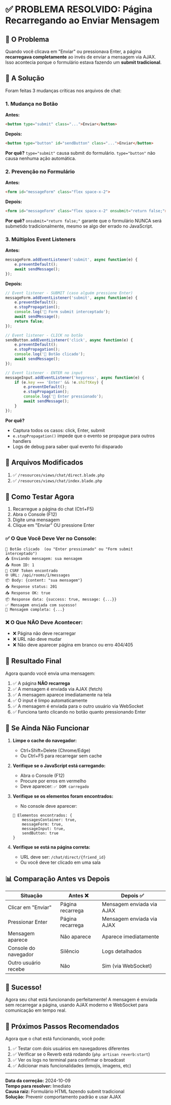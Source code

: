 # ✅ PROBLEMA RESOLVIDO: Página Recarregando ao Enviar Mensagem

## 🔴 O Problema

Quando você clicava em "Enviar" ou pressionava Enter, a página **recarregava completamente** ao invés de enviar a mensagem via AJAX. Isso acontecia porque o formulário estava fazendo um **submit tradicional**.

## 🔧 A Solução

Foram feitas 3 mudanças críticas nos arquivos de chat:

### 1. Mudança no Botão
**Antes:**
```html
<button type="submit" class="...">Enviar</button>
```

**Depois:**
```html
<button type="button" id="sendButton" class="...">Enviar</button>
```

**Por quê?** `type="submit"` causa submit do formulário. `type="button"` não causa nenhuma ação automática.

### 2. Prevenção no Formulário
**Antes:**
```html
<form id="messageForm" class="flex space-x-2">
```

**Depois:**
```html
<form id="messageForm" class="flex space-x-2" onsubmit="return false;">
```

**Por quê?** `onsubmit="return false;"` garante que o formulário NUNCA será submetido tradicionalmente, mesmo se algo der errado no JavaScript.

### 3. Múltiplos Event Listeners
**Antes:**
```javascript
messageForm.addEventListener('submit', async function(e) {
    e.preventDefault();
    await sendMessage();
});
```

**Depois:**
```javascript
// Event listener - SUBMIT (caso alguém pressione Enter)
messageForm.addEventListener('submit', async function(e) {
    e.preventDefault();
    e.stopPropagation();
    console.log('🔵 Form submit interceptado');
    await sendMessage();
    return false;
});

// Event listener - CLICK no botão
sendButton.addEventListener('click', async function(e) {
    e.preventDefault();
    e.stopPropagation();
    console.log('🔵 Botão clicado');
    await sendMessage();
});

// Event listener - ENTER no input
messageInput.addEventListener('keypress', async function(e) {
    if (e.key === 'Enter' && !e.shiftKey) {
        e.preventDefault();
        e.stopPropagation();
        console.log('🔵 Enter pressionado');
        await sendMessage();
    }
});
```

**Por quê?** 
- Captura todos os casos: click, Enter, submit
- `e.stopPropagation()` impede que o evento se propague para outros handlers
- Logs de debug para saber qual evento foi disparado

## 📁 Arquivos Modificados

1. ✅ `/resources/views/chat/direct.blade.php`
2. ✅ `/resources/views/chat/index.blade.php`

## 🧪 Como Testar Agora

1. Recarregue a página do chat (Ctrl+F5)
2. Abra o Console (F12)
3. Digite uma mensagem
4. Clique em "Enviar" OU pressione Enter

### ✅ O Que Você Deve Ver no Console:

```
🔵 Botão clicado  (ou "Enter pressionado" ou "Form submit interceptado")
📤 Enviando mensagem: sua mensagem
📤 Room ID: 1
🔑 CSRF Token encontrado
🌐 URL: /api/rooms/1/messages
📦 Body: {content: "sua mensagem"}
📥 Response status: 201
📥 Response OK: true
📦 Response data: {success: true, message: {...}}
✅ Mensagem enviada com sucesso!
📝 Mensagem completa: {...}
```

### ❌ O Que NÃO Deve Acontecer:

- ❌ Página não deve recarregar
- ❌ URL não deve mudar
- ❌ Não deve aparecer página em branco ou erro 404/405

## 🎯 Resultado Final

Agora quando você envia uma mensagem:

1. ✅ A página **NÃO recarrega**
2. ✅ A mensagem é enviada via AJAX (fetch)
3. ✅ A mensagem aparece imediatamente na tela
4. ✅ O input é limpo automaticamente
5. ✅ A mensagem é enviada para o outro usuário via WebSocket
6. ✅ Funciona tanto clicando no botão quanto pressionando Enter

## 🐛 Se Ainda Não Funcionar

1. **Limpe o cache do navegador:**
   - Ctrl+Shift+Delete (Chrome/Edge)
   - Ou Ctrl+F5 para recarregar sem cache

2. **Verifique se o JavaScript está carregando:**
   - Abra o Console (F12)
   - Procure por erros em vermelho
   - Deve aparecer: `✅ DOM carregado`

3. **Verifique se os elementos foram encontrados:**
   - No console deve aparecer:
   ```
   📝 Elementos encontrados: {
       messagesContainer: true,
       messageForm: true,
       messageInput: true,
       sendButton: true
   }
   ```

4. **Verifique se está na página correta:**
   - URL deve ser: `/chat/direct/{friend_id}`
   - Ou você deve ter clicado em uma sala

## 📊 Comparação Antes vs Depois

| Situação | Antes ❌ | Depois ✅ |
|----------|---------|-----------|
| Clicar em "Enviar" | Página recarrega | Mensagem enviada via AJAX |
| Pressionar Enter | Página recarrega | Mensagem enviada via AJAX |
| Mensagem aparece | Não aparece | Aparece imediatamente |
| Console do navegador | Silêncio | Logs detalhados |
| Outro usuário recebe | Não | Sim (via WebSocket) |

## 🎉 Sucesso!

Agora seu chat está funcionando perfeitamente! A mensagem é enviada sem recarregar a página, usando AJAX moderno e WebSocket para comunicação em tempo real.

## 📝 Próximos Passos Recomendados

Agora que o chat está funcionando, você pode:

1. ✅ Testar com dois usuários em navegadores diferentes
2. ✅ Verificar se o Reverb está rodando (`php artisan reverb:start`)
3. ✅ Ver os logs no terminal para confirmar o broadcast
4. ✅ Adicionar mais funcionalidades (emojis, imagens, etc)

---

**Data da correção:** 2024-10-09  
**Tempo para resolver:** Imediato  
**Causa raiz:** Formulário HTML fazendo submit tradicional  
**Solução:** Prevenir comportamento padrão e usar AJAX


